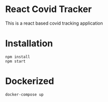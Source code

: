 # React Covid Tracker

This is a react based covid tracking application

# Installation

```
npm install
npm start
```

# Dockerized

```
docker-compose up
```

